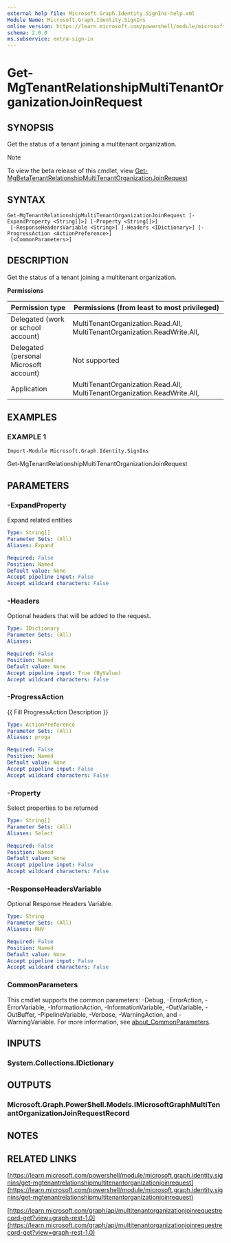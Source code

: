 ```yaml
---
external help file: Microsoft.Graph.Identity.SignIns-help.xml
Module Name: Microsoft.Graph.Identity.SignIns
online version: https://learn.microsoft.com/powershell/module/microsoft.graph.identity.signins/get-mgtenantrelationshipmultitenantorganizationjoinrequest
schema: 2.0.0
ms.subservice: entra-sign-in
---
```


# Get-MgTenantRelationshipMultiTenantOrganizationJoinRequest

## SYNOPSIS
Get the status of a tenant joining a multitenant organization.

> [!NOTE]
> To view the beta release of this cmdlet, view [Get-MgBetaTenantRelationshipMultiTenantOrganizationJoinRequest](/powershell/module/Microsoft.Graph.Beta.Identity.SignIns/Get-MgBetaTenantRelationshipMultiTenantOrganizationJoinRequest?view=graph-powershell-beta)

## SYNTAX

```
Get-MgTenantRelationshipMultiTenantOrganizationJoinRequest [-ExpandProperty <String[]>] [-Property <String[]>]
 [-ResponseHeadersVariable <String>] [-Headers <IDictionary>] [-ProgressAction <ActionPreference>]
 [<CommonParameters>]
```

## DESCRIPTION
Get the status of a tenant joining a multitenant organization.

**Permissions**

| Permission type | Permissions (from least to most privileged) |
| --------------- | ------------------------------------------  |
| Delegated (work or school account) | MultiTenantOrganization.Read.All, MultiTenantOrganization.ReadWrite.All,  |
| Delegated (personal Microsoft account) | Not supported |
| Application | MultiTenantOrganization.Read.All, MultiTenantOrganization.ReadWrite.All,  |

## EXAMPLES

### EXAMPLE 1
```
Import-Module Microsoft.Graph.Identity.SignIns
```

Get-MgTenantRelationshipMultiTenantOrganizationJoinRequest

## PARAMETERS

### -ExpandProperty
Expand related entities

```yaml
Type: String[]
Parameter Sets: (All)
Aliases: Expand

Required: False
Position: Named
Default value: None
Accept pipeline input: False
Accept wildcard characters: False
```

### -Headers
Optional headers that will be added to the request.

```yaml
Type: IDictionary
Parameter Sets: (All)
Aliases:

Required: False
Position: Named
Default value: None
Accept pipeline input: True (ByValue)
Accept wildcard characters: False
```

### -ProgressAction
{{ Fill ProgressAction Description }}

```yaml
Type: ActionPreference
Parameter Sets: (All)
Aliases: proga

Required: False
Position: Named
Default value: None
Accept pipeline input: False
Accept wildcard characters: False
```

### -Property
Select properties to be returned

```yaml
Type: String[]
Parameter Sets: (All)
Aliases: Select

Required: False
Position: Named
Default value: None
Accept pipeline input: False
Accept wildcard characters: False
```

### -ResponseHeadersVariable
Optional Response Headers Variable.

```yaml
Type: String
Parameter Sets: (All)
Aliases: RHV

Required: False
Position: Named
Default value: None
Accept pipeline input: False
Accept wildcard characters: False
```

### CommonParameters
This cmdlet supports the common parameters: -Debug, -ErrorAction, -ErrorVariable, -InformationAction, -InformationVariable, -OutVariable, -OutBuffer, -PipelineVariable, -Verbose, -WarningAction, and -WarningVariable. For more information, see [about_CommonParameters](http://go.microsoft.com/fwlink/?LinkID=113216).

## INPUTS

### System.Collections.IDictionary
## OUTPUTS

### Microsoft.Graph.PowerShell.Models.IMicrosoftGraphMultiTenantOrganizationJoinRequestRecord
## NOTES

## RELATED LINKS

[https://learn.microsoft.com/powershell/module/microsoft.graph.identity.signins/get-mgtenantrelationshipmultitenantorganizationjoinrequest](https://learn.microsoft.com/powershell/module/microsoft.graph.identity.signins/get-mgtenantrelationshipmultitenantorganizationjoinrequest)

[https://learn.microsoft.com/graph/api/multitenantorganizationjoinrequestrecord-get?view=graph-rest-1.0](https://learn.microsoft.com/graph/api/multitenantorganizationjoinrequestrecord-get?view=graph-rest-1.0)
























